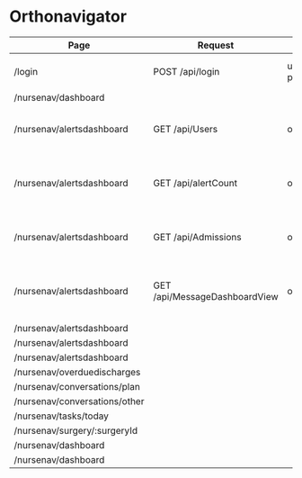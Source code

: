 # Orthonavigator
| Page | Request | Params | Table/View Refs | Action | Description
| - | - | - | - | - | - |
| /login | POST /api/login | username:string, password:string || on log in | returns AD record for user |
| /nursenav/dashboard ||||||
| /nursenav/alertsdashboard | GET /api/Users | opts:object | Users || Returns users with a Role of 2 and 8 |
| /nursenav/alertsdashboard | GET /api/alertCount | opts:object | AlertsDashboard || gets the counts for the alerts of the current user |
| /nursenav/alertsdashboard | GET /api/Admissions | opts:object | Admissions, Facility, Surgery, Patient, Surgeon, Navigator || Get Overdue Discharge list |
| /nursenav/alertsdashboard | GET /api/MessageDashboardView | opts:object | MessageDashboardView || get data to calculate the Change Messages numbers |
| /nursenav/alertsdashboard ||||||
| /nursenav/alertsdashboard ||||||
| /nursenav/alertsdashboard ||||||
| /nursenav/overduedischarges ||||||
| /nursenav/conversations/plan ||||||
| /nursenav/conversations/other ||||||
| /nursenav/tasks/today ||||||
| /nursenav/surgery/:surgeryId ||||||
| /nursenav/dashboard ||||||
| /nursenav/dashboard ||||||